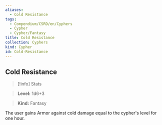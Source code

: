 ```yaml
---
aliases:
  - Cold Resistance
tags:
  - Compendium/CSRD/en/Cyphers
  - Cypher
  - Cypher/Fantasy
title: Cold Resistance
collection: Cyphers
kind: Cypher
id: Cold-Resistance
---
```

## Cold Resistance    
>[!info] Stats    
> **Level:** 1d6+3    
> **Kind:** Fantasy  
    
The user gains Armor against cold damage equal to the cypher's level for one hour.
